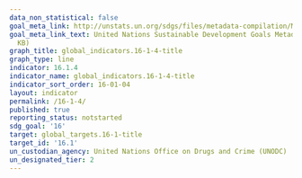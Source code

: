 ```yaml
---
data_non_statistical: false
goal_meta_link: http://unstats.un.org/sdgs/files/metadata-compilation/Metadata-Goal-16.pdf
goal_meta_link_text: United Nations Sustainable Development Goals Metadata (PDF 213
  KB)
graph_title: global_indicators.16-1-4-title
graph_type: line
indicator: 16.1.4
indicator_name: global_indicators.16-1-4-title
indicator_sort_order: 16-01-04
layout: indicator
permalink: /16-1-4/
published: true
reporting_status: notstarted
sdg_goal: '16'
target: global_targets.16-1-title
target_id: '16.1'
un_custodian_agency: United Nations Office on Drugs and Crime (UNODC)
un_designated_tier: 2
---
```

